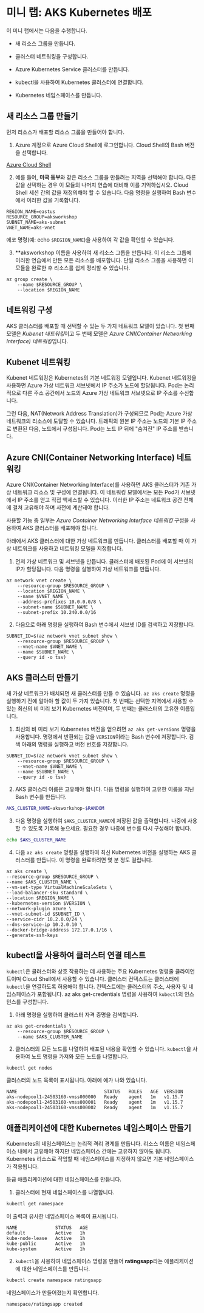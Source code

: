 ﻿# 미니 랩: AKS Kubernetes 배포

이 미니 랩에서는 다음을 수행합니다.

* 새 리소스 그룹을 만듭니다.

* 클러스터 네트워킹을 구성합니다.

* Azure Kubernetes Service 클러스터를 만듭니다.

* kubectl을 사용하여 Kubernetes 클러스터에 연결합니다.

* Kubernetes 네임스페이스를 만듭니다.

## 새 리소스 그룹 만들기

먼저 리소스가 배포할 리소스 그룹을 만들어야 합니다.

1. Azure 계정으로 Azure Cloud Shell에 로그인합니다. Cloud Shell의 Bash 버전을 선택합니다.

[Azure Cloud Shell](https://shell.azure.com/)

2. 예를 들어, **미국 동부**와 같은 리소스 그룹을 만들려는 지역을 선택해야 합니다. 다른 값을 선택하는 경우 이 모듈의 나머지 연습에 대비해 이를 기억하십시오. Cloud Shell 세션 간의 값을 재정의해야 할 수 있습니다. 다음 명령을 실행하여 Bash 변수에서 이러한 값을 기록합니다.

```Azure CLI
REGION_NAME=eastus
RESOURCE_GROUP=aksworkshop
SUBNET_NAME=aks-subnet
VNET_NAME=aks-vnet
 ```

에코 명령(예: echo ```$REGION_NAME```)을 사용하여 각 값을 확인할 수 있습니다.

3. **aksworkshop 이름을 사용하여 새 리소스 그룹을 만듭니다. 이 리소스 그룹에 이러한 연습에서 만든 모든 리소스를 배포합니다. 단일 리소스 그룹을 사용하면 이 모듈을 완료한 후 리소스를 쉽게 정리할 수 있습니다.

```Azure CLI
az group create \
    --name $RESOURCE_GROUP \
    --location $REGION_NAME
```

## 네트워킹 구성

AKS 클러스터를 배포할 때 선택할 수 있는 두 가지 네트워크 모델이 있습니다. 첫 번째 모델은 *Kubenet 네트워킹*이고 두 번째 모델은 *Azure CNI(Container Networking Interface) 네트워킹*입니다.

## Kubenet 네트워킹

Kubenet 네트워킹은 Kubernetes의 기본 네트워킹 모델입니다. Kubenet 네트워킹을 사용하면 Azure 가상 네트워크 서브넷에서 IP 주소가 노드에 할당됩니다. Pod는 논리적으로 다른 주소 공간에서 노드의 Azure 가상 네트워크 서브넷으로 IP 주소를 수신합니다.

그런 다음, NAT(Network Address Translation)가 구성되므로 Pod는 Azure 가상 네트워크의 리소스에 도달할 수 있습니다. 트래픽의 원본 IP 주소는 노드의 기본 IP 주소로 변환된 다음, 노드에서 구성됩니다. Pod는 노드 IP 뒤에 "숨겨진" IP 주소를 받습니다.

## Azure CNI(Container Networking Interface) 네트워킹

Azure CNI(Container Networking Interface)를 사용하면 AKS 클러스터가 기존 가상 네트워크 리소스 및 구성에 연결됩니다. 이 네트워킹 모델에서는 모든 Pod가 서브넷에서 IP 주소를 얻고 직접 액세스할 수 있습니다. 이러한 IP 주소는 네트워크 공간 전체에 걸쳐 고유해야 하며 사전에 계산돼야 합니다.

사용할 기능 중 일부는 *Azure Container Networking Interface 네트워킹* 구성을 사용하여 AKS 클러스터를 배포해야 합니다.

아래에서 AKS 클러스터에 대한 가상 네트워크를 만듭니다. 클러스터를 배포할 때 이 가상 네트워크를 사용하고 네트워킹 모델을 지정합니다.

1. 먼저 가상 네트워크 및 서브넷을 만듭니다. 클러스터에 배포된 Pod에 이 서브넷의 IP가 할당됩니다. 다음 명령을 실행하여 가상 네트워크를 만듭니다.

```Azure CLI
az network vnet create \
    --resource-group $RESOURCE_GROUP \
    --location $REGION_NAME \
    --name $VNET_NAME \
    --address-prefixes 10.0.0.0/8 \
    --subnet-name $SUBNET_NAME \
    --subnet-prefix 10.240.0.0/16
```

2. 다음으로 아래 명령을 실행하여 Bash 변수에서 서브넷 ID를 검색하고 저장합니다.

```Azure CLI
SUBNET_ID=$(az network vnet subnet show \
    --resource-group $RESOURCE_GROUP \
    --vnet-name $VNET_NAME \
    --name $SUBNET_NAME \
    --query id -o tsv)
```

## AKS 클러스터 만들기

새 가상 네트워크가 배치되면 새 클러스터를 만들 수 있습니다. ```az aks create``` 명령을 실행하기 전에 알아야 할 값이 두 가지 있습니다. 첫 번째는 선택한 지역에서 사용할 수 있는 최신의 비 미리 보기 Kubernetes 버전이며, 두 번째는 클러스터의 고유한 이름입니다.

1. 최신의 비 미리 보기 Kubernetes 버전을 얻으려면 ```az aks get-versions``` 명령을 사용합니다. 명령에서 반환되는 값을 ```VERSION```이라는 Bash 변수에 저장합니다. 검색 아래의 명령을 실행하고 버전 번호를 저장합니다.

```Azure CLI
SUBNET_ID=$(az network vnet subnet show \
    --resource-group $RESOURCE_GROUP \
    --vnet-name $VNET_NAME \
    --name $SUBNET_NAME \
    --query id -o tsv)
```

2. AKS 클러스터 이름은 고유해야 합니다. 다음 명령을 실행하여 고유한 이름을 지닌 Bash 변수를 만듭니다.

```Bash
AKS_CLUSTER_NAME=aksworkshop-$RANDOM
```

3. 다음 명령을 실행하여 ```$AKS_CLUSTER_NAME```에 저장된 값을 출력합니다. 나중에 사용할 수 있도록 기록해 놓으세요. 필요한 경우 나중에 변수를 다시 구성해야 합니다.

```Bash
echo $AKS_CLUSTER_NAME
```

4. 다음 ```az aks create``` 명령을 실행하여 최신 Kubernetes 버전을 실행하는 AKS 클러스터를 만듭니다. 이 명령을 완료하려면 몇 분 정도 걸립니다.

```Azure CLI
az aks create \
--resource-group $RESOURCE_GROUP \
--name $AKS_CLUSTER_NAME \
--vm-set-type VirtualMachineScaleSets \
--load-balancer-sku standard \
--location $REGION_NAME \
--kubernetes-version $VERSION \
--network-plugin azure \
--vnet-subnet-id $SUBNET_ID \
--service-cidr 10.2.0.0/24 \
--dns-service-ip 10.2.0.10 \
--docker-bridge-address 172.17.0.1/16 \
--generate-ssh-keys
```

## kubectl을 사용하여 클러스터 연결 테스트

```kubectl```은 클러스터와 상호 작용하는 데 사용하는 주요 Kubernetes 명령줄 클라이언트이며 Cloud Shell에서 사용할 수 있습니다. 클러스터 컨텍스트는 클러스터에 ```kubectl```을 연결하도록 허용해야 합니다. 컨텍스트에는 클러스터의 주소, 사용자 및 네임스페이스가 포함됩니다. az aks get-credentials 명령을 사용하여 ```kubectl```의 인스턴스를 구성합니다.

1. 아래 명령을 실행하여 클러스터 자격 증명을 검색합니다.

```Azure CLI
az aks get-credentials \
    --resource-group $RESOURCE_GROUP \
    --name $AKS_CLUSTER_NAME
```

2. 클러스터의 모든 노드를 나열하여 배포된 내용을 확인할 수 있습니다. ```kubectl```을 사용하여 노드 명령을 가져와 모든 노드를 나열합니다.

```Bash
kubectl get nodes
```

클러스터의 노드 목록이 표시됩니다. 아래에 예가 나와 있습니다.

```Ouput
NAME                                STATUS   ROLES   AGE  VERSION
aks-nodepool1-24503160-vmss000000   Ready    agent   1m   v1.15.7
aks-nodepool1-24503160-vmss000001   Ready    agent   1m   v1.15.7
aks-nodepool1-24503160-vmss000002   Ready    agent   1m   v1.15.7
```

## 애플리케이션에 대한 Kubernetes 네임스페이스 만들기

Kubernetes의 네임스페이스는 논리적 격리 경계를 만듭니다. 리소스 이름은 네임스페이스 내에서 고유해야 하지만 네임스페이스 간에는 고유하지 않아도 됩니다. Kubernetes 리소스로 작업할 때 네임스페이스를 지정하지 않으면 기본 네임스페이스가 적용됩니다.

등급 애플리케이션에 대한 네임스페이스를 만듭니다.

1. 클러스터에 현재 네임스페이스를 나열합니다.

```Bash
kubectl get namespace
```

이 출력과 유사한 네임스페이스 목록이 표시됩니다.

```Ouput
NAME              STATUS   AGE
default           Active   1h
kube-node-lease   Active   1h
kube-public       Active   1h
kube-system       Active   1h
```

2. ```kubectl```을 사용하여 네임스페이스 명령을 만들어 **ratingsapp**라는 애플리케이션에 대한 네임스페이스를 만듭니다.

```Bash
kubectl create namespace ratingsapp
```

네임스페이스가 만들어졌는지 확인합니다.

```Output
namespace/ratingsapp created
```


 
